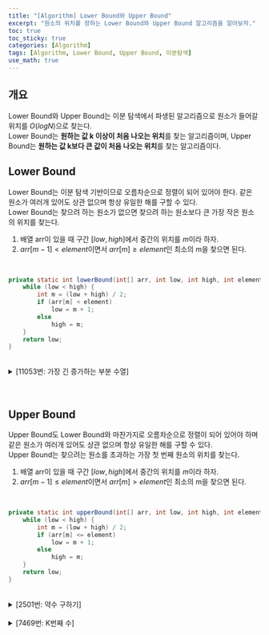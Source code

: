 ```yaml
---
title: "[Algorithm] Lower Bound와 Upper Bound"
excerpt: "원소의 위치를 정하는 Lower Bound와 Upper Bound 알고리즘을 알아보자."
toc: true
toc_sticky: true
categories: [Algorithm]
tags: [Algorithm, Lower Bound, Upper Bound, 이분탐색]
use_math: true
---
```


## 개요
Lower Bound와 Upper Bound는 이분 탐색에서 파생된 알고리즘으로 원소가 들어갈 위치를 $O(logN)$으로 찾는다. <br> 
Lower Bound는 **원하는 값 k 이상이 처음 나오는 위치**를 찾는 알고리즘이며, Upper Bound는 **원하는 값 k보다 큰 값이 처음 나오는 위치**를 찾는 알고리즘이다.

## Lower Bound
Lower Bound는 이분 탐색 기반이므로 오름차순으로 정렬이 되어 있어야 한다. 같은 원소가 여러개 있어도 상관 없으며 항상 유일한 해를 구할 수 있다. <br>
Lower Bound는 찾으려 하는 원소가 없으면 찾으려 하는 원소보다 큰 가장 작은 원소의 위치를 찾는다.

1. 배열 arr이 있을 때 구간 $[low, high]$에서 중간의 위치를 $m$이라 하자.
2. $arr[m-1] < element$이면서 $arr[m] ≥ element$인 최소의 m을 찾으면 된다.

<br>

```java
private static int lowerBound(int[] arr, int low, int high, int element) {
    while (low < high) {
        int m = (low + high) / 2;
        if (arr[m] < element)
            low = m + 1;
        else
            high = m;
    }	
    return low;
}
```

<br>

<details>
<summary p style="cursor:pointer">[11053번: 가장 긴 증가하는 부분 수열]</summary>
<div markdown="1">

<br>

<https://www.acmicpc.net/problem/11053>

<br>
LIS는 2차원 for문으로 *O(N<sup>2</sup>)* DP로 해결할 수도 있지만 Lower Bound를 통해 *O(N<sup>2</sup>)*을 *O(NlogN)*으로 낮출 수 있다. 

<details>
<summary p style="cursor:pointer">코드</summary>
<div markdown="1">

```java
import java.io.*;
import java.util.*;

public class Main {

    static FastIO io = new FastIO();
    static int[] arr, dp;
    
    public static void main(String... args) throws IOException {
        int N = io.nextInt();
        arr = new int[N + 1];   dp = new int[N + 1];
        for (int i = 1; i < N + 1; i++) {
            arr[i] = io.nextInt();
        }

        dp[1] = arr[1];
        int idx = 1;
        for (int i = 2; i < N + 1; i++) {
            if (dp[idx] < arr[i])
                dp[++idx] = arr[i];
            else
                dp[lowerBound(dp, 0, idx, arr[i])] = arr[i];
        }

        io.write(idx);
    }
    
    private static int lowerBound(int[] arr, int low, int high, int element) {
        while (low < high) {
            int m = (low + high) / 2;
            if (arr[m] < element)
                low = m + 1;
            else
                high = m;
        }
        return low;
    }

}

class FastIO { ... }	// 생략
```

</div>
</details>



</div>
</details>

<br>
<br>

## Upper Bound
Upper Bound도 Lower Bound와 마찬가지로 오름차순으로 정렬이 되어 있어야 하며 같은 원소가 여러개 있어도 상관 없으며 항상 유일한 해를 구할 수 있다. <br>
Upper Bound는 찾으려는 원소를 초과하는 가장 첫 번째 원소의 위치를 찾는다.

1. 배열 arr이 있을 때 구간 $[low, high]$에서 중간의 위치를 $m$이라 하자.
2. $arr[m-1] ≤ element$이면서 $arr[m] > element$인 최소의 m을 찾으면 된다.

<br>

```java
private static int upperBound(int[] arr, int low, int high, int element) {
	while (low < high) {
		int m = (low + high) / 2;
		if (arr[m] <= element)
			low = m + 1;
		else
			high = m;
	}
	return low;
}
```

<br>

<details>
<summary p style="cursor:pointer">[2501번: 약수 구하기]</summary>
<div markdown="1">

<br>

<https://www.acmicpc.net/problem/2501>

<br>
약수 리스트를 구한 후 Upper Bound로 K번째 수를 구한다.

<br>

<details>
<summary p style="cursor:pointer">코드</summary>
<div markdown="1">

```java
import java.io.*;
import java.util.*;

public class Main {

    static FastIO io = new FastIO();
    
    public static void main(String... args) throws IOException {
    	int N = io.nextInt(), K = io.nextInt();
    	List<Integer> factors = new ArrayList<Integer>();
    	for (int i = 1; i < N + 1; i++) {
			if (N % i == 0)
				factors.add(i);
		}
    	
    	io.write(factors.size() < K ? 0 : factors.get(upperBound(factors, 0, factors.size(), factors.get(K - 1) - 1)));
    }

    private static int upperBound(List<Integer> list, int low, int high, int element) {
    	while (low < high) {
    		int m = (low + high) / 2;
    		if (list.get(m) > element)
    			high = m;
    		else
    			low = m + 1;
    	}
    	return low;
    }
    
}

class FastIO { ... }	// 생략
```

</div>
</details>

</div>
</details>


<br>

<details>
<summary p style="cursor:pointer">[7469번: K번째 수]</summary>
<div markdown="1">

<br>

<https://www.acmicpc.net/problem/7469>

<br>
머지 소트 트리에서 정렬된 리스트에서 K번째 수를 찾을 때 Upper Bound로 찾을 수 있다.

<br>

<details>
<summary p style="cursor:pointer">코드</summary>
<div markdown="1">

```java
import java.io.*;
import java.util.*;

public class Main {

    static FastIO io = new FastIO();
    final static int INF = (int)1e6;
    static int n, m, h;
    static int[] arr;
    static List<List<Integer>> data;

    public static void main(String... args) throws IOException {
    	n = io.nextInt();	m = io.nextInt();
    	arr = new int[n + 1];
    	h = 1 << (int)Math.ceil(Math.log(n) / Math.log(2)) + 1;
    	data = new ArrayList<List<Integer>>();
    	for (int i = 0; i < h; i++) {
			data.add(new ArrayList<Integer>());
		}
    	StringBuilder res = new StringBuilder();
    	for (int i = 1; i < n + 1; i++) {
			arr[i] = io.nextInt();
			update(1, arr[i], i, 1, n);
		}
    	for (int i = 0; i < h; i++) {
			Collections.sort(data.get(i));
		}
    	
    	while (m-- > 0) {
    		int a = io.nextInt(), b = io.nextInt(), c = io.nextInt();
    		int l = -(int)1e9, r = (int)1e9;
    		while (l <= r) {
    			int m = (l + r) / 2;
    			if (get(1, m, a, b, 1, n) < c)
    				l = m + 1;
    			else
    				r = m - 1;
    		}
    		res.append(l).append('\n');
    	}

    	io.write(res);
    }
    
    private static int upperBound(List<Integer> list, int low, int high, int element) {
    	while (low < high) {
    		int m = (low + high) / 2;
    		if (list.get(m) > element)
    			high = m;
    		else
    			low = m + 1;
    	}
    	return low;
    }
    
    private static int get(int bucket, int val, int left, int right, int start, int end) {
    	if (left > end || right < start)
    		return 0;
    	if (left <= start && end <= right)
    		return upperBound(data.get(bucket), 0, data.get(bucket).size(), val);
    	int m = (start + end) / 2;
    	return get(bucket * 2, val, left, right, start, m) + get(bucket * 2 + 1, val, left, right, m + 1, end);
    }
    
    private static void update(int bucket, int val, int node, int start, int end) {
    	if (node < start || node > end)
    		return;
    	data.get(bucket).add(val);
    	if (start == end)
    		return;
    	int m = (start + end) / 2;
    	update(bucket * 2, val, node, start, m);
    	update(bucket * 2 + 1, val, node, m + 1, end);
    }
    
}

class FastIO { ... }	// 생략
```

</div>
</details>

</div>
</details>

<br>
<br>